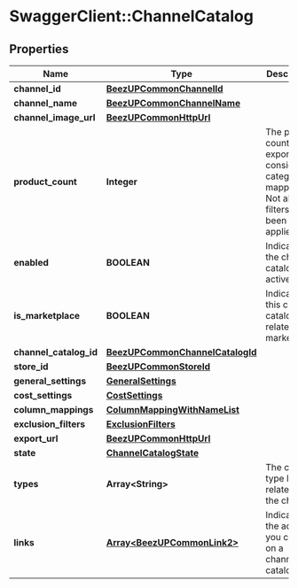 # SwaggerClient::ChannelCatalog

## Properties
Name | Type | Description | Notes
------------ | ------------- | ------------- | -------------
**channel_id** | [**BeezUPCommonChannelId**](BeezUPCommonChannelId.md) |  | 
**channel_name** | [**BeezUPCommonChannelName**](BeezUPCommonChannelName.md) |  | 
**channel_image_url** | [**BeezUPCommonHttpUrl**](BeezUPCommonHttpUrl.md) |  | 
**product_count** | **Integer** | The product count exported considering category mapping. Not all filters have been applied. | 
**enabled** | **BOOLEAN** | Indicates if the channel catalog is active | 
**is_marketplace** | **BOOLEAN** | Indicates if this channel catalog is related to a marketplace | 
**channel_catalog_id** | [**BeezUPCommonChannelCatalogId**](BeezUPCommonChannelCatalogId.md) |  | 
**store_id** | [**BeezUPCommonStoreId**](BeezUPCommonStoreId.md) |  | 
**general_settings** | [**GeneralSettings**](GeneralSettings.md) |  | 
**cost_settings** | [**CostSettings**](CostSettings.md) |  | 
**column_mappings** | [**ColumnMappingWithNameList**](ColumnMappingWithNameList.md) |  | [optional] 
**exclusion_filters** | [**ExclusionFilters**](ExclusionFilters.md) |  | [optional] 
**export_url** | [**BeezUPCommonHttpUrl**](BeezUPCommonHttpUrl.md) |  | [optional] 
**state** | [**ChannelCatalogState**](ChannelCatalogState.md) |  | 
**types** | **Array&lt;String&gt;** | The channel type list related to the channel | 
**links** | [**Array&lt;BeezUPCommonLink2&gt;**](BeezUPCommonLink2.md) | Indicates the actions you can do on a channel catalog | 


